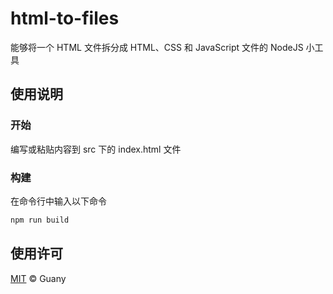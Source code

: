 # html-to-files

能够将一个 HTML 文件拆分成 HTML、CSS 和 JavaScript 文件的 NodeJS 小工具

## 使用说明

### 开始

编写或粘贴内容到 src 下的 index.html 文件

### 构建

在命令行中输入以下命令

```bash
npm run build
```

## 使用许可

[MIT](./LICENSE) © Guany
